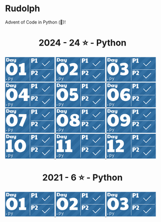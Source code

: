# Rudolph

Advent of Code in Python (🐍)!

<!-- AOC TILES BEGIN -->
<h1 align="center">
  2024 - 24 ⭐ - Python
</h1>
<a href="src/solutions/2024/day01.py">
  <img src=".aoc_tiles/tiles/2024/01.png" width="161px">
</a>
<a href="src/solutions/2024/day02.py">
  <img src=".aoc_tiles/tiles/2024/02.png" width="161px">
</a>
<a href="src/solutions/2024/day03.py">
  <img src=".aoc_tiles/tiles/2024/03.png" width="161px">
</a>
<a href="src/solutions/2024/day04.py">
  <img src=".aoc_tiles/tiles/2024/04.png" width="161px">
</a>
<a href="src/solutions/2024/day05.py">
  <img src=".aoc_tiles/tiles/2024/05.png" width="161px">
</a>
<a href="src/solutions/2024/day06.py">
  <img src=".aoc_tiles/tiles/2024/06.png" width="161px">
</a>
<a href="src/solutions/2024/day07.py">
  <img src=".aoc_tiles/tiles/2024/07.png" width="161px">
</a>
<a href="src/solutions/2024/day08.py">
  <img src=".aoc_tiles/tiles/2024/08.png" width="161px">
</a>
<a href="src/solutions/2024/day09.py">
  <img src=".aoc_tiles/tiles/2024/09.png" width="161px">
</a>
<a href="src/solutions/2024/day10.py">
  <img src=".aoc_tiles/tiles/2024/10.png" width="161px">
</a>
<a href="src/solutions/2024/day11.py">
  <img src=".aoc_tiles/tiles/2024/11.png" width="161px">
</a>
<a href="src/solutions/2024/day12.py">
  <img src=".aoc_tiles/tiles/2024/12.png" width="161px">
</a>
<h1 align="center">
  2021 - 6 ⭐ - Python
</h1>
<a href="src/solutions/2021/day01.py">
  <img src=".aoc_tiles/tiles/2021/01.png" width="161px">
</a>
<a href="src/solutions/2021/day02.py">
  <img src=".aoc_tiles/tiles/2021/02.png" width="161px">
</a>
<a href="src/solutions/2021/day03.py">
  <img src=".aoc_tiles/tiles/2021/03.png" width="161px">
</a>
<!-- AOC TILES END -->